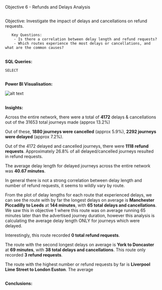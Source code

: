 Objective 6 - Refunds and Delays Analysis
##
Objective: Investigate the impact of delays and cancellations on refund requests.

       Key Questions:
        - Is there a correlation between delay length and refund requests?
        - Which routes experience the most delays or cancellations, and what are the common causes?

##
**SQL Queries:** 

```
SELECT

```
##
**Power BI Visualisation:**

![alt text](https://github.com/tomredfern24/UK-Rail-Ticket-Sales-Analysis-SQL-PowerBI/blob/main/Visualisations/6.%20Refund%20and%20Delay%20Analysis.png)
##

**Insights:**

Across the entire network, there were a total of **4172** delays & cancellations out of the 31653 total journeys made (approx 13.2%)

Out of these, **1880 journeys were cancelled** (approx 5.9%), **2292 journeys were delayed** (approx 7.2%).

Out of the 4172 delayed and cancelled journeys, there were **1118 refund requests**. Approximately 26.8% of all delayed/cancelled journeys resulted in refund requests. 

The average delay length for delayed journeys across the entire network was **40.67 minutes**.

In general there is not a strong correlation between delay length and number of refund requests, it seems to wildly vary by route.

From the plot of delay lengths for each route that experienced delays, we can see the route with by far the longest delays on average is **Manchester Piccadilly to Leeds** at **144 minutes**, with **65 total delays and cancellations**. 
We saw this in objective 1 where this route was on average running 65 minutes later than the advertised journey duration, however this analysis is calculating the average delay length ONLY for journeys which were delayed.

Interestingly, this route recorded **0 total refund requests**.

The route with the second longest delays on average is **York to Doncaster** at **69 minutes**, with **38 total delays and cancellations**. This route only recorded **3 refund requests**.

The route with the highest number or refund requests by far is **Liverpool Lime Street to London Euston**. The average 

##
**Conclusions:**
